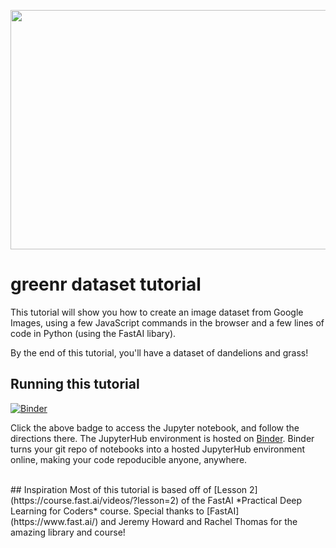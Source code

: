 

<p align="center">
  <a href="url"><img src="https://cdn.pixabay.com/photo/2018/05/20/16/13/dandelion-3416140_960_720.jpg" align="middle" height="383" width="640" ></a>
</p>

# greenr dataset tutorial
This tutorial will show you how to create an image dataset from Google Images, using a few JavaScript commands in the browser and a few lines of code in Python (using the FastAI libary).

By the end of this tutorial, you'll have a dataset of dandelions and grass!

## Running this tutorial
[![Binder](https://mybinder.org/badge_logo.svg)](https://mybinder.org/v2/gh/btphan95/greenr-dataset-empty/3734a89)


Click the above badge to access the Jupyter notebook, and follow the directions there. The JupyterHub environment is hosted on [Binder](https://mybinder.org/). Binder turns your git repo of notebooks into a hosted JupyterHub environment online, making your code repoducible anyone, anywhere. 

<br>
## Inspiration
Most of this tutorial is based off of [Lesson 2](https://course.fast.ai/videos/?lesson=2) of the FastAI *Practical Deep Learning for Coders* course. Special thanks to [FastAI](https://www.fast.ai/) and Jeremy Howard and Rachel Thomas for the amazing library and course!
